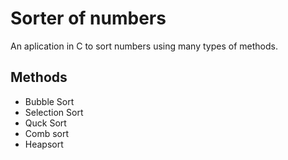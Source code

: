 # Sorter of numbers

An aplication in C to sort numbers using many types of methods.

## Methods

* Bubble Sort
* Selection Sort
* Quck Sort
* Comb sort
* Heapsort
